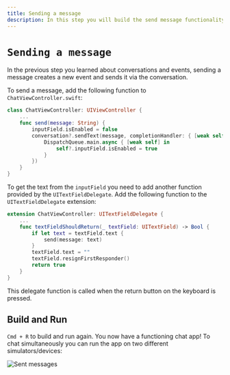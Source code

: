 ```yaml
---
title: Sending a message
description: In this step you will build the send message functionality.
---
```


# `Sending a message`

In the previous step you learned about conversations and events, sending a message creates a new event and sends it via the conversation.

To send a message, add the following function to `ChatViewController.swift`:

```swift
class ChatViewController: UIViewController {
    ...
    func send(message: String) {
        inputField.isEnabled = false
        conversation?.sendText(message, completionHandler: { [weak self] (error) in
            DispatchQueue.main.async { [weak self] in
                self?.inputField.isEnabled = true
            }
        })
    }
}
```

To get the text from the `inputField` you need to add another function provided by the `UITextFieldDelegate`. Add the following function to the `UITextFieldDelegate` extension: 

```swift
extension ChatViewController: UITextFieldDelegate {
    ...
    func textFieldShouldReturn(_ textField: UITextField) -> Bool {
        if let text = textField.text {
            send(message: text)
        }
        textField.text = ""
        textField.resignFirstResponder()
        return true
    }
}
```

This delegate function is called when the return button on the keyboard is pressed.


## Build and Run

`Cmd + R` to build and run again. You now have a functioning chat app! To chat simultaneously you can run the app on two different simulators/devices:

![Sent messages](/images/client-sdk/ios-messaging/messages.png)
